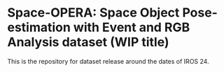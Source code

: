 # Space-OPERA: Space Object Pose-estimation with Event and RGB Analysis dataset (WIP title)
This is the repository for dataset release around the dates of IROS 24.

